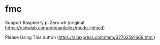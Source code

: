 # fmc

Support Raspberry pi Zero wh (original https://oshwlab.com/edouardallez/mcdu-lighted)

Please Using This button (https://aliexpress.com/item/32762591668.html)
